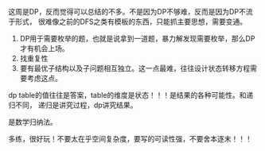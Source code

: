 这周是DP，反而觉得可以总结的不多。不是因为DP不够难，反而是因为DP不流于形式，
很难像之前的DFS之类有模板的东西，只能抓主要思想，需要变通。
1. DP用于需要枚举的题，也就是说拿到一道题，暴力解发现需要枚举，那么DP才有机会上场。
2. 找重复性
3. 要有最优子结构以及子问题相互独立。这一点最难，往往设计状态转移方程需要考虑这点。

dp table的值往往是答案，table的维度是状态！！！是结果的各种可能性。和递归不同，
递归是讲究过程，dp讲究结果。

是数学归纳法。

多练，很好玩！不要太在乎空间复杂度，要写的可读性强，不要舍本逐末！！！